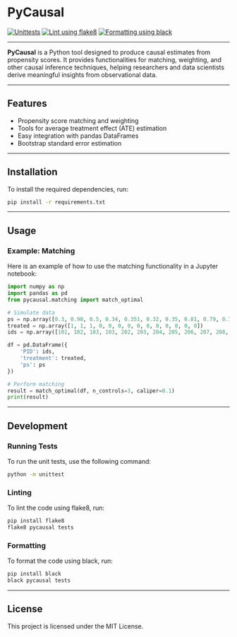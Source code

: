 # PyCausal

[![Unittests](https://github.com/kirilklein/pycausal/actions/workflows/unittest.yml/badge.svg)](https://github.com/kirilklein/pycausal/actions/workflows/unittest.yml)
[![Lint using flake8](https://github.com/kirilklein/pycausal/actions/workflows/lint.yml/badge.svg)](https://github.com/kirilklein/pycausal/actions/workflows/lint.yml)
[![Formatting using black](https://github.com/kirilklein/pycausal/actions/workflows/format.yml/badge.svg)](https://github.com/kirilklein/pycausal/actions/workflows/format.yml)

---

**PyCausal** is a Python tool designed to produce causal estimates from propensity scores. It provides functionalities for matching, weighting, and other causal inference techniques, helping researchers and data scientists derive meaningful insights from observational data.

---

## Features

- Propensity score matching and weighting
- Tools for average treatment effect (ATE) estimation
- Easy integration with pandas DataFrames
- Bootstrap standard error estimation

---

## Installation

To install the required dependencies, run:

```sh
pip install -r requirements.txt
```

--- 

## Usage

### Example: Matching

Here is an example of how to use the matching functionality in a Jupyter notebook:

```python
import numpy as np
import pandas as pd
from pycausal.matching import match_optimal

# Simulate data
ps = np.array([0.3, 0.90, 0.5, 0.34, 0.351, 0.32, 0.35, 0.81, 0.79, 0.77, 0.90, 0.6, 0.52, 0.55])
treated = np.array([1, 1, 1, 0, 0, 0, 0, 0, 0, 0, 0, 0, 0, 0])
ids = np.array([101, 102, 103, 103, 202, 203, 204, 205, 206, 207, 208, 209, 210, 211])

df = pd.DataFrame({
    'PID': ids,
    'treatment': treated,
    'ps': ps
})

# Perform matching
result = match_optimal(df, n_controls=3, caliper=0.1)
print(result)
```

---

## Development

### Running Tests

To run the unit tests, use the following command:

```sh
python -m unittest
```

### Linting

To lint the code using flake8, run:

```sh
pip install flake8
flake8 pycausal tests
```

### Formatting

To format the code using black, run:

```sh
pip install black
black pycausal tests
```
---

## License

This project is licensed under the MIT License.